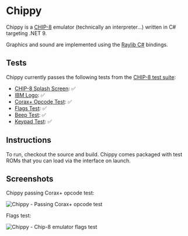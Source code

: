 # Chippy

Chippy is a [CHIP-8](https://en.wikipedia.org/wiki/CHIP-8) emulator (technically an interpreter...) written in C# targeting .NET 9. 

Graphics and sound are implemented using the [Raylib C#](https://github.com/raylib-cs/raylib-cs) bindings.

## Tests

Chippy currently passes the following tests from the [CHIP-8 test suite](https://github.com/Timendus/chip8-test-suite?tab=readme-ov-file):

- [CHIP-8 Splash Screen](https://github.com/Timendus/chip8-test-suite?tab=readme-ov-file#chip-8-splash-screen): ✅
- [IBM Logo](https://github.com/Timendus/chip8-test-suite#ibm-logo): ✅
- [Corax+ Opcode Test](https://github.com/Timendus/chip8-test-suite#corax-opcode-test): ✅
- [Flags Test](https://github.com/Timendus/chip8-test-suite?tab=readme-ov-file#flags-test): ✅
- [Beep Test](https://github.com/Timendus/chip8-test-suite?tab=readme-ov-file#beep-test): ✅ 
- [Keypad Test](https://github.com/Timendus/chip8-test-suite#keypad-test): ✅

## Instructions

To run, checkout the source and build. Chippy comes packaged with test ROMs that you can load via the interface on launch.

## Screenshots

Chippy passing Corax+ opcode test:

![Chippy - Passing Corax+ opcode test](https://github.com/user-attachments/assets/fd822186-6501-4946-bf4a-d324df607d8b)

Flags test:

![Chippy - Chip-8 emulator flags test](https://github.com/user-attachments/assets/38930c75-d8c4-4901-8231-6a3b16336feb)